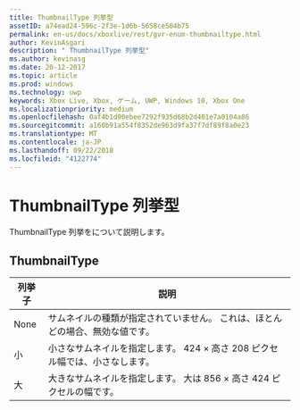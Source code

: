 ```yaml
---
title: ThumbnailType 列挙型
assetID: a74ead24-596c-2f3e-1d6b-5658ce504b75
permalink: en-us/docs/xboxlive/rest/gvr-enum-thumbnailtype.html
author: KevinAsgari
description: " ThumbnailType 列挙型"
ms.author: kevinasg
ms.date: 20-12-2017
ms.topic: article
ms.prod: windows
ms.technology: uwp
keywords: Xbox Live, Xbox, ゲーム, UWP, Windows 10, Xbox One
ms.localizationpriority: medium
ms.openlocfilehash: 0af4b1d90ebee7292f935d68b2d401e7a0104a86
ms.sourcegitcommit: a160b91a554f8352de963d9fa37f7df89f8a0e23
ms.translationtype: MT
ms.contentlocale: ja-JP
ms.lasthandoff: 09/22/2018
ms.locfileid: "4122774"
---
```

# <a name="thumbnailtype-enumeration"></a>ThumbnailType 列挙型
ThumbnailType 列挙をについて説明します。 
<a id="ID4ER"></a>

 
## <a name="thumbnailtype"></a>ThumbnailType
 
| <b>列挙子</b>| <b>説明</b>| 
| --- | --- | 
| None| サムネイルの種類が指定されていません。 これは、ほとんどの場合、無効な値です。| 
| 小| 小さなサムネイルを指定します。 424 × 高さ 208 ピクセル幅では、小さなします。| 
| 大| 大きなサムネイルを指定します。 大は 856 × 高さ 424 ピクセルの幅です。| 
  